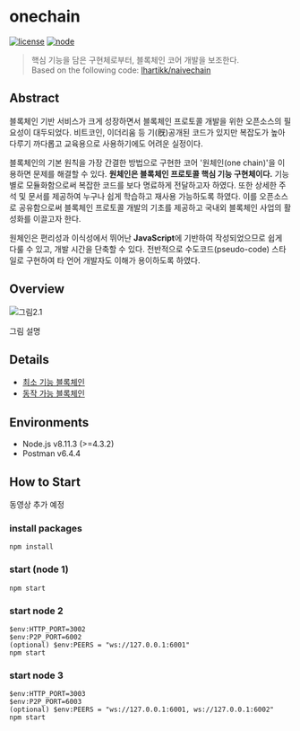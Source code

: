 # onechain   
[![license](https://img.shields.io/badge/license-Apache%202.0-blue.svg)](https://opensource.org/licenses/Apache-2.0)
[![node](https://img.shields.io/badge/node-%3E%3D4.3.2-brightgreen.svg)](https://nodejs.org/en/)   

> 핵심 기능을 담은 구현체로부터, 블록체인 코어 개발을 보조한다.   
> Based on the following code: [lhartikk/naivechain](https://github.com/lhartikk/naivechain)   

## Abstract
블록체인 기반 서비스가 크게 성장하면서 블록체인 프로토콜 개발을 위한 오픈소스의 필요성이 대두되었다. 비트코인, 이더리움 등 기(旣)공개된 코드가 있지만 복잡도가 높아 다루기 까다롭고 교육용으로 사용하기에도 어려운 실정이다.    
   
블록체인의 기본 원칙을 가장 간결한 방법으로 구현한 코어 '원체인(one chain)'을 이용하면 문제를 해결할 수 있다. **원체인은 블록체인 프로토콜 핵심 기능 구현체이다.** 기능별로 모듈화함으로써 복잡한 코드를 보다 명료하게 전달하고자 하였다. 또한 상세한 주석 및 문서를 제공하여 누구나 쉽게 학습하고 재사용 가능하도록 하였다. 이를 오픈소스로 공유함으로써 블록체인 프로토콜 개발의 기초를 제공하고 국내외 블록체인 사업의 활성화를 이끌고자 한다.
   
원체인은 편리성과 이식성에서 뛰어난 **JavaScript**에 기반하여 작성되었으므로 쉽게 다룰 수 있고, 개발 시간을 단축할 수 있다. 전반적으로 수도코드(pseudo-code) 스타일로 구현하여 타 언어 개발자도 이해가 용이하도록 하였다.

## Overview
![그림2.1](https://github.com/JOYUJEONG/onechain/blob/master/images/2-1.png)

그림 설명

## Details
- [최소 기능 블록체인](https://github.com/JOYUJEONG/onechain/blob/master/1_minimal_functional/README.md)   
- [동작 가능 블록체인](https://github.com/JOYUJEONG/onechain/blob/master/2_drivable/README.md)

## Environments
- Node.js v8.11.3 (>=4.3.2)
- Postman v6.4.4

## How to Start
동영상 추가 예정   

### install packages
```
npm install
```
### start (node 1)
```
npm start
```
### start node 2
```
$env:HTTP_PORT=3002
$env:P2P_PORT=6002
(optional) $env:PEERS = "ws://127.0.0.1:6001"
npm start
```
### start node 3
```
$env:HTTP_PORT=3003
$env:P2P_PORT=6003
(optional) $env:PEERS = "ws://127.0.0.1:6001, ws://127.0.0.1:6002"
npm start
```
